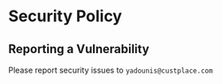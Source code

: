 # Security Policy

## Reporting a Vulnerability

Please report security issues to `yadounis@custplace.com`
